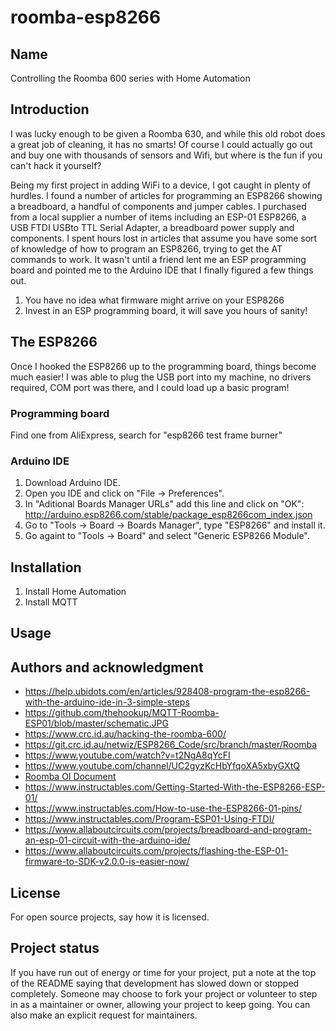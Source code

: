 # roomba-esp8266

## Name
Controlling the Roomba 600 series with Home Automation

## Introduction
I was lucky enough to be given a Roomba 630, and while this old robot does a great job of cleaning, it has no smarts! Of course I could actually go out and buy one with thousands of sensors and Wifi, but where is the fun if you can't hack it yourself?

Being my first project in adding WiFi to a device, I got caught in plenty of hurdles. I found a number of articles for programming an ESP8266 showing a breadboard, a handful of components and jumper cables. I purchased from a local supplier a number of items including an ESP-01 ESP8266, a USB FTDI USBto TTL Serial Adapter, a breadboard power supply and components. I spent hours lost in articles that assume you have some sort of knowledge of how to program an ESP8266, trying to get the AT commands to work. It wasn't until a friend lent me an ESP programming board and pointed me to the Arduino IDE that I finally figured a few things out.

1. You have no idea what firmware might arrive on your ESP8266
2. Invest in an ESP programming board, it will save you hours of sanity!

## The ESP8266
Once I hooked the ESP8266 up to the programming board, things become much easier! I was able to plug the USB port into my machine, no drivers required, COM port was there, and I could load up a basic program!

### Programming board
Find one from AliExpress, search for "esp8266 test frame burner"

### Arduino IDE
1. Download Arduino IDE.
2. Open you IDE and click on "File -> Preferences".
3. In  "Aditional Boards Manager URLs" add this line and click on "OK": http://arduino.esp8266.com/stable/package_esp8266com_index.json
4. Go to "Tools -> Board -> Boards Manager", type "ESP8266" and install it.
5. Go againt to "Tools -> Board" and select "Generic ESP8266 Module".


## Installation
1. Install Home Automation
2. Install MQTT

## Usage


## Authors and acknowledgment
- https://help.ubidots.com/en/articles/928408-program-the-esp8266-with-the-arduino-ide-in-3-simple-steps
- https://github.com/thehookup/MQTT-Roomba-ESP01/blob/master/schematic.JPG
- https://www.crc.id.au/hacking-the-roomba-600/
- https://git.crc.id.au/netwiz/ESP8266_Code/src/branch/master/Roomba
- https://www.youtube.com/watch?v=t2NgA8qYcFI
- https://www.youtube.com/channel/UC2gyzKcHbYfqoXA5xbyGXtQ
- [Roomba OI Document](https://cfpm.org/~peter/bfz/iRobot_Roomba_500_Open_Interface_Spec.pdf)
- https://www.instructables.com/Getting-Started-With-the-ESP8266-ESP-01/
- https://www.instructables.com/How-to-use-the-ESP8266-01-pins/
- https://www.instructables.com/Program-ESP01-Using-FTDI/
- https://www.allaboutcircuits.com/projects/breadboard-and-program-an-esp-01-circuit-with-the-arduino-ide/
- https://www.allaboutcircuits.com/projects/flashing-the-ESP-01-firmware-to-SDK-v2.0.0-is-easier-now/

## License
For open source projects, say how it is licensed.

## Project status
If you have run out of energy or time for your project, put a note at the top of the README saying that development has slowed down or stopped completely. Someone may choose to fork your project or volunteer to step in as a maintainer or owner, allowing your project to keep going. You can also make an explicit request for maintainers.
